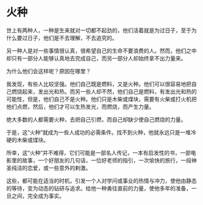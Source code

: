 # 火种

世上有两种人，一种是生来就对一切都不起劲的，他们活着就是为过日子，至于为什么要过日子，他们是不去理解，不去追究的。 

另一种人是对一些事情很认真，很希望自己的生命不要浪费的人。然而，他们之中却只有一部分人能够认真地去完成自己，而另一部分人却始终拿不出力量来。 

为什么他们会这样呢？原因在哪里？ 

我发现，有些人比较坚强。他们自己既是燃料，又是火种。他们可以很容易地把自己燃烧起来，发出光和热。而另一些人却不然，他们自己是燃料，有发出光和热的可能性，但是，他们自己不是火种。他们只是木柴或煤块，需要有火柴或打火机把他们点燃，然后，他们才可以生热发光，而燃烧，而产生力量。 

绝大多数的人都需要火种，去把自己引燃，而自己却缺少使自己燃烧的力量。 

于是，这“火种”就成为一些人成功的必需条件。找不到火种，他就永远只是一堆冷硬的木柴或煤块。 

所幸，这“火种”并不难得，它们可能是一部名人传记，一本有启发性的书，一部电影里的故事，一个好朋友的几句话，一位好老师的指引，一次愉快的旅行，一段神圣纯洁的恋爱，或一些意外的剌激。 

这些，都可能在适当的时机，引发一个人对学问或事业的热情与冲力，使他由静态的等待，变为动态的钻研与追求。给他一种勇往直前的力量，使他多年的准备，一旦之间，完全成为事实。
 